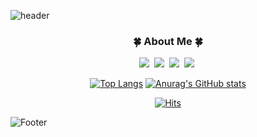 ![header](https://capsule-render.vercel.app/api?type=slice&color=random&height=300&section=header&text=SeokheePark&fontSize=90)



<h3 align = center> 🍀 About Me 🍀 </h3>
<p align = center>
<a href="https://stonehee99.vercel.app/"><img src="https://img.shields.io/badge/blog-20C997?style=flat-square&logo=velog&logoColor=white"/></a>&nbsp
<a href="https://www.instagram.com/stone__ed/"><img src="https://img.shields.io/badge/Instagram-E4405F?style=flat-square&logo=Instagram&logoColor=white"/></a>&nbsp
<img src="https://img.shields.io/badge/kiit7-FFCD00?style=flat-square&logo=KakaoTalk&logoColor=black"/></a>&nbsp
<img src="https://img.shields.io/badge/kiit0901@gmail.com-EA4335?style=flat-square&logo=Gmail&logoColor=white"/></a>&nbsp 
</p>

<div align = center>

[![Top Langs](https://github-readme-stats.vercel.app/api/top-langs/?username=stoneHee99)](https://github.com/anuraghazra/github-readme-stats)
[![Anurag's GitHub stats](https://github-readme-stats.vercel.app/api?username=stoneHee99)](https://github.com/anuraghazra/github-readme-stats)

[![Hits](https://hits.seeyoufarm.com/api/count/incr/badge.svg?url=https%3A%2F%2Fgithub.com%2FstoneHee99%2Fhit-counter&count_bg=%2330B980&title_bg=%23555555&icon=&icon_color=%23191D1B&title=hits&edge_flat=false)](https://hits.seeyoufarm.com)
</div>

![Footer](https://capsule-render.vercel.app/api?type=waving&color=random&height=200&section=footer)
